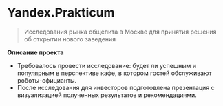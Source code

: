 # Yandex.Prakticum
> Исследования рынка общепита в Москве для принятия решения об открытии нового заведения

**Описание проекта**
- Требовалось провести исследование: будет ли успешным и популярным в перспективе кафе, в котором гостей обслуживают роботы-официанты.
- После исследования для инвесторов подготовлена презентация с визуализацией полученных результатов и рекомендациями.
